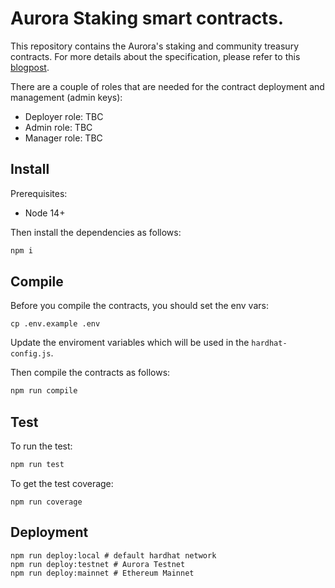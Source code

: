 # Aurora Staking smart contracts.
This repository contains the Aurora's staking and community treasury contracts. For more details about 
the specification, please refer to this [blogpost](https://forum.aurora.dev/t/aurora-staking-and-the-community-treasury/75).

There are a couple of roles that are needed for the contract deployment and management (admin keys):

- Deployer role: TBC
- Admin role: TBC
- Manager role: TBC

## Install

Prerequisites: 

- Node 14+

Then install the dependencies as follows:
```bash
npm i
```

## Compile

Before you compile the contracts, you should set the env vars:

```
cp .env.example .env
```
Update the enviroment variables which will be used in the `hardhat-config.js`. 

Then compile the contracts as follows:
```bash
npm run compile
```
## Test
To run the test:
```bash
npm run test
```
To get the test coverage: 

```
npm run coverage
```
## Deployment

```
npm run deploy:local # default hardhat network
npm run deploy:testnet # Aurora Testnet
npm run deploy:mainnet # Ethereum Mainnet
```
